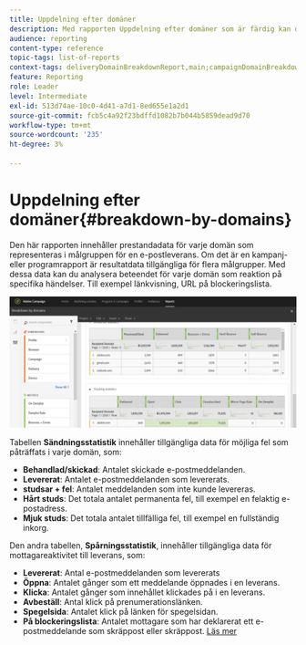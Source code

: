 ```yaml
---
title: Uppdelning efter domäner
description: Med rapporten Uppdelning efter domäner som är färdig kan du lära dig mer om prestandadata för dina leveranser beroende på var och en av kundens domäner.
audience: reporting
content-type: reference
topic-tags: list-of-reports
context-tags: deliveryDomainBreakdownReport,main;campaignDomainBreakdownReport,main;programDomainBreakdownReport,main
feature: Reporting
role: Leader
level: Intermediate
exl-id: 513d74ae-10c0-4d41-a7d1-8ed655e1a2d1
source-git-commit: fcb5c4a92f23bdffd1082b7b044b5859dead9d70
workflow-type: tm+mt
source-wordcount: '235'
ht-degree: 3%

---
```


# Uppdelning efter domäner{#breakdown-by-domains}

Den här rapporten innehåller prestandadata för varje domän som representeras i målgruppen för en e-postleverans. Om det är en kampanj- eller programrapport är resultatdata tillgängliga för flera målgrupper. Med dessa data kan du analysera beteendet för varje domän som reaktion på specifika händelser. Till exempel länkvisning, URL på blockeringslista.

![](assets/delivery_reports_6.png)

Tabellen **Sändningsstatistik** innehåller tillgängliga data för möjliga fel som påträffats i varje domän, som:

* **Behandlad/skickad**: Antalet skickade e-postmeddelanden.
* **Levererat**: Antalet e-postmeddelanden som levererats.
* **studsar + fel**: Antalet meddelanden som inte kunde levereras.
* **Hårt studs**: Det totala antalet permanenta fel, till exempel en felaktig e-postadress.
* **Mjuk studs**: Det totala antalet tillfälliga fel, till exempel en fullständig inkorg.

Den andra tabellen, **Spårningsstatistik**, innehåller tillgängliga data för mottagareaktivitet till leverans, som:

* **Levererat**: Antal e-postmeddelanden som levererats
* **Öppna**: Antalet gånger som ett meddelande öppnades i en leverans.
* **Klicka**: Antalet gånger som innehållet klickades på i en leverans.
* **Avbeställ**: Antal klick på prenumerationslänken.
* **Spegelsida**: Antalet klick på länken för spegelsidan.
* **På blockeringslista**: Antalet mottagare som har deklarerat ett e-postmeddelande som skräppost eller skräppost. [Läs mer](../../audiences/using/about-opt-in-and-opt-out-in-campaign.md)
